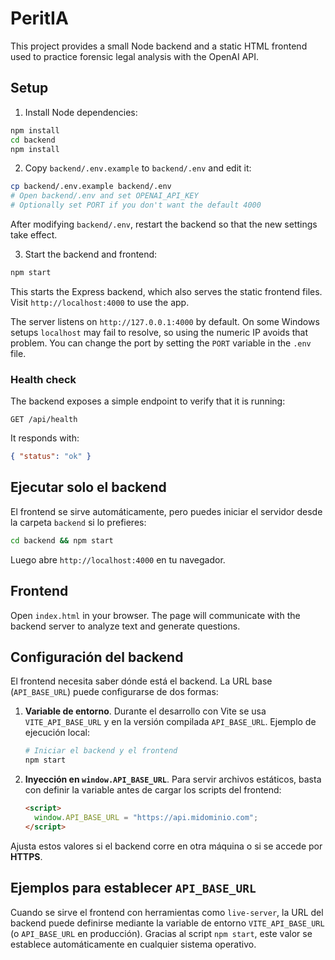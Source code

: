 # PeritIA

This project provides a small Node backend and a static HTML frontend used to practice forensic legal analysis with the OpenAI API.

## Setup

1. Install Node dependencies:

```bash
npm install
cd backend
npm install
```

2. Copy `backend/.env.example` to `backend/.env` and edit it:

```bash
cp backend/.env.example backend/.env
# Open backend/.env and set OPENAI_API_KEY
# Optionally set PORT if you don't want the default 4000
```

After modifying `backend/.env`, restart the backend so that the new settings take effect.

3. Start the backend and frontend:

```bash
npm start
```

This starts the Express backend, which also serves the static frontend files. Visit `http://localhost:4000` to use the app.

The server listens on `http://127.0.0.1:4000` by default. On some Windows setups `localhost` may fail to resolve, so using the numeric IP avoids that problem. You can change the port by setting the `PORT` variable in the `.env` file.

### Health check

The backend exposes a simple endpoint to verify that it is running:

```
GET /api/health
```

It responds with:

```json
{ "status": "ok" }
```

## Ejecutar solo el backend

El frontend se sirve automáticamente, pero puedes iniciar el servidor desde la carpeta `backend` si lo prefieres:

```bash
cd backend && npm start
```

Luego abre `http://localhost:4000` en tu navegador.

## Frontend

Open `index.html` in your browser. The page will communicate with the backend server to analyze text and generate questions.

## Configuración del backend

El frontend necesita saber dónde está el backend. La URL base (`API_BASE_URL`)
puede configurarse de dos formas:

1. **Variable de entorno**. Durante el desarrollo con Vite se usa
   `VITE_API_BASE_URL` y en la versión compilada `API_BASE_URL`.  Ejemplo de
   ejecución local:

   ```bash
   # Iniciar el backend y el frontend
   npm start
   ```

2. **Inyección en `window.API_BASE_URL`**. Para servir archivos estáticos, basta
   con definir la variable antes de cargar los scripts del frontend:

   ```html
   <script>
     window.API_BASE_URL = "https://api.midominio.com";
   </script>
   ```

Ajusta estos valores si el backend corre en otra máquina o si se accede por
**HTTPS**.

## Ejemplos para establecer `API_BASE_URL`

Cuando se sirve el frontend con herramientas como `live-server`, la URL del
backend puede definirse mediante la variable de entorno `VITE_API_BASE_URL`
(o `API_BASE_URL` en producción). Gracias al script `npm start`, este valor
se establece automáticamente en cualquier sistema operativo.


